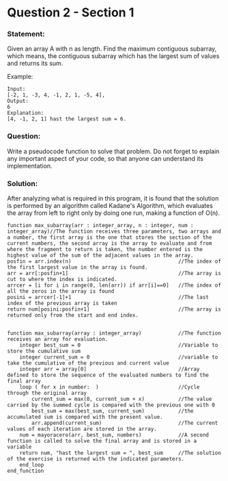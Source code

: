 # Question 2 - Section 1

### Statement: 
Given an array A with n as length. Find the maximum contiguous 
subarray, which means, the contiguous subarray which has the largest 
sum of values and returns its sum.

Example:

```
Input: 
[-2, 1, -3, 4, -1, 2, 1, -5, 4],
Output:
6 
Explanation:
[4, -1, 2, 1] hast the largest sum = 6.  
```

### Question:
Write a pseudocode function to solve that problem. Do not forget to 
explain any important aspect of your code, so that anyone can 
understand its implementation.

### Solution:
After analyzing what is required in this program, it is found that the solution is performed by an algorithm called Kadane's Algorithm, which evaluates the array from left to right only by doing one run, making a function of O(n).

```
function max_subarray(arr : integer_array, n : integer, num : integer_array)//The function receives three parameters, two arrays and a number, the first array is the one that stores the section of the current numbers, the second array is the array to evaluate and from where the fragment to return is taken, the number entered is the highest value of the sum of the adjacent values in the array.
posfin = arr.index(n)                                   //The index of the first largest value in the array is found.
arr = arr[:posfin+1]                                    //The array is cut to where the index is indicated.
arrcer = [i for i in range(0, len(arr)) if arr[i]==0]   //The index of all the zeros in the array is found
posini = arrcer[-1]+1                                   //The last index of the previous array is taken
return num[posini:posfin+1]                             //The array is returned only from the start and end index.


function max_subarray(array : integer_array)            //The function receives an array for evaluation.
    integer best_sum = 0                                //Variable to store the cumulative sum
    integer current_sum = 0                             //variable to take the cumulative of the previous and current value
    integer arr = array[0]                              //Array defined to store the sequence of the evaluated numbers to find the final array
    loop ( for x in number:  )                          //Cycle through the original array
        current_sum = max(0, current_sum + x)           //The value carried by the summed cycle is compared with the previous one with 0
        best_sum = max(best_sum, current_sum)           //the accumulated sum is compared with the present value.
        arr.append(current_sum)                         //The current values of each iteration are stored in the array.
    num = mayoracero(arr, best_sum, numbers)            //A second function is called to solve the final array and is stored in a variable
    return num, "hast the largest sum = ", best_sum     //The solution of the exercise is returned with the indicated parameters.
    end_loop
end_function
```
